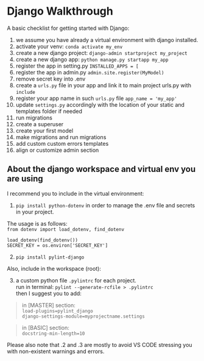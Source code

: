 # Django Walkthrough

A basic checklist for getting started with Django:

1. we assume you have already a virtual environment with django installed.
2. activate your venv: `conda activate my_env`
3. create a new django project: `django-admin startproject my_project`
4. create a new django app: `python manage.py startapp my_app`
5. register the app in setting.py `INSTALLED_APPS = [`
6. register the app in admin.py `admin.site.register(MyModel)`
7. remove secret key into .env
8. create a `urls.py` file in your app and link it to main project urls.py with `include`
9. register your app name in such `urls.py` file `app_name = 'my_app'`
10. update `settings.py` accordingly with the location of your static and templates folder if needed
11. run migrations
12. create a superuser
13. create your first model
14. make migrations and run migrations
15. add custom custom errors templates
16. align or customize admin section


## About the django workspace and virtual env you are using 
I recommend you to include in the virtual environment:

1. `pip install python-dotenv` in order to manage the .env file and secrets in your project.<br>

The usage is as follows:<br>
`from dotenv import load_dotenv, find_dotenv`<br>

`load_dotenv(find_dotenv())`<br>
`SECRET_KEY = os.environ['SECRET_KEY']`<br>

2. `pip install pylint-django`

Also, include in the workspace (root):

3. a custom python file `.pylintrc` for each project.<br>
run in terminal: `pylint --generate-rcfile > .pylintrc`<br>
then I suggest you to add:<br>

>in [MASTER] section:<br>
`load-plugins=pylint_django`<br>
`django-settings-module=myprojectname.settings`<br>

>in [BASIC] section:<br>
`docstring-min-length=10`<br>

Please also note that .2 and .3 are mostly to avoid VS CODE stressing you with non-existent warnings and errors.
